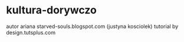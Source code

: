 # kultura-dorywczo
autor ariana starved-souls.blogspot.com (justyna kosciolek) tutorial by design.tutsplus.com
